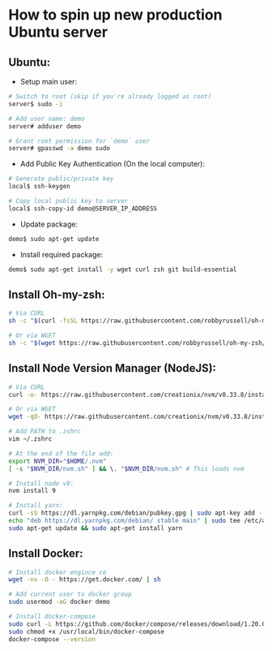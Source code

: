 # How to spin up new production Ubuntu server

## Ubuntu:
* Setup main user:
```bash
# Switch to root (skip if you're already logged as root)
server$ sudo -i

# Add user name: demo
server# adduser demo

# Grant root permission for `demo` user
server# gpasswd -a demo sudo
```

* Add Public Key Authentication (On the local computer):
```bash
# Generate public/private key
local$ ssh-keygen

# Copy local public key to server
local$ ssh-copy-id demo@SERVER_IP_ADDRESS
```

* Update package:
```bash
demo$ sudo apt-get update
```

* Install required package:
```bash
demo$ sudo apt-get install -y wget curl zsh git build-essential
```


## Install Oh-my-zsh:
```bash
# Via CURL
sh -c "$(curl -fsSL https://raw.githubusercontent.com/robbyrussell/oh-my-zsh/master/tools/install.sh)"

# Or via WGET
sh -c "$(wget https://raw.githubusercontent.com/robbyrussell/oh-my-zsh/master/tools/install.sh -O -)"
```

## Install Node Version Manager (NodeJS):
```bash
# Via CURL
curl -o- https://raw.githubusercontent.com/creationix/nvm/v0.33.8/install.sh | bash

# Or via WGET
wget -qO- https://raw.githubusercontent.com/creationix/nvm/v0.33.8/install.sh | bash

# Add PATH to .zshrc
vim ~/.zshrc

# At the end of the file add:
export NVM_DIR="$HOME/.nvm"
[ -s "$NVM_DIR/nvm.sh" ] && \. "$NVM_DIR/nvm.sh" # This loads nvm

# Install node v9:
nvm install 9

# Install yarn:
curl -sS https://dl.yarnpkg.com/debian/pubkey.gpg | sudo apt-key add -
echo "deb https://dl.yarnpkg.com/debian/ stable main" | sudo tee /etc/apt/sources.list.d/yarn.list
sudo apt-get update && sudo apt-get install yarn
```


## Install Docker:
```bash
# Install docker engince ce
wget -nv -O - https://get.docker.com/ | sh

# Add current user to docker group
sudo usermod -aG docker demo

# Install docker-compose
sudo curl -L https://github.com/docker/compose/releases/download/1.20.0/docker-compose-`uname -s`-`uname -m` -o /usr/local/bin/docker-compose
sudo chmod +x /usr/local/bin/docker-compose
docker-compose --version
```
